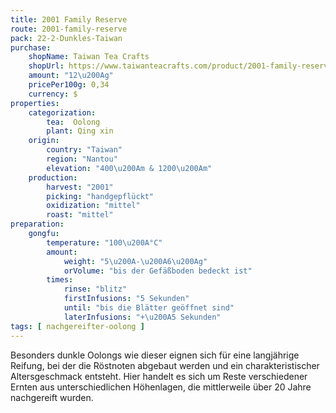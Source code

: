 ```yaml
---
title: 2001 Family Reserve
route: 2001-family-reserve
pack: 22-2-Dunkles-Taiwan
purchase:
    shopName: Taiwan Tea Crafts
    shopUrl: https://www.taiwanteacrafts.com/product/2001-family-reserve-aged-oolong-tea-lot-578/?attribute_pa_weight=250-g-8-82-oz&v=3a52f3c22ed6
    amount: "12\u200Ag"
    pricePer100g: 0,34
    currency: $
properties:
    categorization:
        tea:  Oolong
        plant: Qing xin
    origin:
        country: "Taiwan"
        region: "Nantou"
        elevation: "400\u200Am & 1200\u200Am"
    production:
        harvest: "2001"
        picking: "handgepflückt"
        oxidization: "mittel"
        roast: "mittel"
preparation:
    gongfu:
        temperature: "100\u200A°C"
        amount:
            weight: "5\u200A-\u200A6\u200Ag"
            orVolume: "bis der Gefäßboden bedeckt ist"
        times:
            rinse: "blitz"
            firstInfusions: "5 Sekunden"
            until: "bis die Blätter geöffnet sind"
            laterInfusions: "+\u200A5 Sekunden"
tags: [ nachgereifter-oolong ]
---
```

Besonders dunkle Oolongs wie dieser eignen sich für eine langjährige Reifung, bei der die Röstnoten abgebaut werden und ein charakteristischer Altersgeschmack entsteht. Hier handelt es sich um Reste verschiedener Ernten aus unterschiedlichen Höhenlagen, die mittlerweile über 20 Jahre nachgereift wurden.